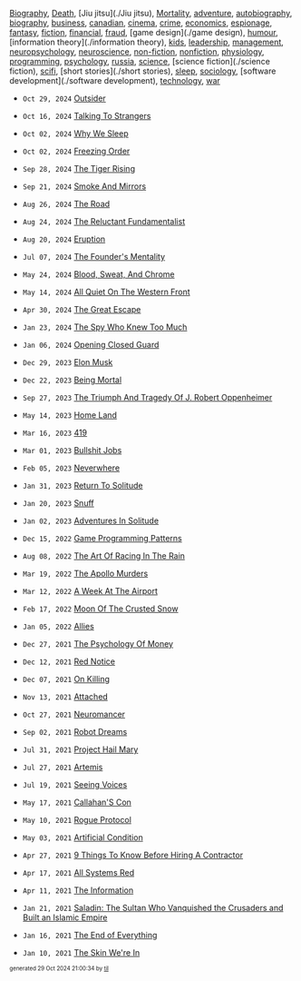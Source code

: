 [Biography](./Biography), [Death](./Death), [Jiu jitsu](./Jiu jitsu), [Mortality](./Mortality), [adventure](./adventure), [autobiography](./autobiography), [biography](./biography), [business](./business), [canadian](./canadian), [cinema](./cinema), [crime](./crime), [economics](./economics), [espionage](./espionage), [fantasy](./fantasy), [fiction](./fiction), [financial](./financial), [fraud](./fraud), [game design](./game design), [humour](./humour), [information theory](./information theory), [kids](./kids), [leadership](./leadership), [management](./management), [neuropsychology](./neuropsychology), [neuroscience](./neuroscience), [non-fiction](./non-fiction), [nonfiction](./nonfiction), [physiology](./physiology), [programming](./programming), [psychology](./psychology), [russia](./russia), [science](./science), [science fiction](./science fiction), [scifi](./scifi), [short stories](./short stories), [sleep](./sleep), [sociology](./sociology), [software development](./software development), [technology](./technology), [war](./war)

* <code>Oct 29, 2024</code> [Outsider](2024-10-29T21-00-12-outsider.md)
* <code>Oct 16, 2024</code> [Talking To Strangers](2024-10-16T20-20-59-talking-to-strangers.md)
* <code>Oct 02, 2024</code> [Why We Sleep](2024-10-02T22-03-26-why-we-sleep.md)
* <code>Oct 02, 2024</code> [Freezing Order](2024-10-02T22-03-03-freezing-order.md)

* <code>Sep 28, 2024</code> [The Tiger Rising](2024-10-02T22-02-18-the-tiger-rising.md)
* <code>Sep 21, 2024</code> [Smoke And Mirrors](2024-09-27T12-02-59-smoke-and-mirrors.md)

* <code>Aug 26, 2024</code> [The Road](2024-08-26T15-25-22-the-road.md)
* <code>Aug 24, 2024</code> [The Reluctant Fundamentalist](2024-08-26T15-24-53-the-reluctant-fundamentalist.md)
* <code>Aug 20, 2024</code> [Eruption](2024-08-26T15-23-37-eruption.md)

* <code>Jul 07, 2024</code> [The Founder's Mentality](2024-07-07T21-15-18-the-founder's-mentality.md)

* <code>May 24, 2024</code> [Blood, Sweat, And Chrome](2024-05-24T16-08-06-blod,-sweat,-and-chrome.md)
* <code>May 14, 2024</code> [All Quiet On The Western Front](2024-05-15T08-13-06-all-quiet-on-the-western-front.md)

* <code>Apr 30, 2024</code> [The Great Escape](2024-05-15T08-12-53-the-great-escape.md)

* <code>Jan 23, 2024</code> [The Spy Who Knew Too Much](2024-01-23T16-34-06-the-spy-who-knew-too-much.md)
* <code>Jan 06, 2024</code> [Opening Closed Guard](2024-01-06T21-19-07-opening-closed-guard.md)

* <code>Dec 29, 2023</code> [Elon Musk](2023-12-29T21-18-47-elon-musk.md)
* <code>Dec 22, 2023</code> [Being Mortal](2023-12-22T21-19-16-being-mortal.md)

* <code>Sep 27, 2023</code> [The Triumph And Tragedy Of J. Robert Oppenheimer](2023-09-27T06-23-24-the-triumph-and-tragedy-of-j.-robert-oppenheimer.md)

* <code>May 14, 2023</code> [Home Land](2023-05-14T18-11-17-home-land.md)

* <code>Mar 16, 2023</code> [419](2023-03-16T08-28-05-419.md)
* <code>Mar 01, 2023</code> [Bullshit Jobs](2023-03-01T21-54-01-bullshit-jobs.md)

* <code>Feb 05, 2023</code> [Neverwhere](2023-02-05T23-47-37-neverwhere.md)

* <code>Jan 31, 2023</code> [Return To Solitude](2023-01-31T18-31-18-return-to-solitude.md)
* <code>Jan 20, 2023</code> [Snuff](2023-01-20T17-56-20-snuff.md)
* <code>Jan 02, 2023</code> [Adventures In Solitude](2023-01-02T17-40-25-adventures-in-solitude.md)

* <code>Dec 15, 2022</code> [Game Programming Patterns](2022-12-15T10-29-50-game-programming-patterns.md)

* <code>Aug 08, 2022</code> [The Art Of Racing In The Rain](2022-08-08T14-18-28-the-art-of-racing-in-the-rain.md)

* <code>Mar 19, 2022</code> [The Apollo Murders](2022-03-19T09-43-57-the-apollo-murders.md)
* <code>Mar 12, 2022</code> [A Week At The Airport](2022-03-12T13-24-25-a-week-at-the-airport.md)

* <code>Feb 17, 2022</code> [Moon Of The Crusted Snow](2022-02-17T22-55-17-moon-of-the-crusted-snow.md)

* <code>Jan 05, 2022</code> [Allies](2022-01-05T07-33-18-allies.md)

* <code>Dec 27, 2021</code> [The Psychology Of Money](2021-12-27T10-13-39-the-psychology-of-money.md)
* <code>Dec 12, 2021</code> [Red Notice](2021-12-15T21-11-09-red-notice.md)
* <code>Dec 07, 2021</code> [On Killing](2021-12-07T21-52-09-on-killing.md)

* <code>Nov 13, 2021</code> [Attached](2021-11-13T21-54-47-attached.md)

* <code>Oct 27, 2021</code> [Neuromancer](2021-10-27T04-44-47-neuromancer.md)

* <code>Sep 02, 2021</code> [Robot Dreams](2021-09-02T04-51-51-robot-dreams.md)

* <code>Jul 31, 2021</code> [Project Hail Mary](2021-07-31T18-02-26-project-hail-mary.md)
* <code>Jul 27, 2021</code> [Artemis](2021-07-27T12-50-36-artemis.md)
* <code>Jul 19, 2021</code> [Seeing Voices](2021-07-19T15-32-44-seeing-voices.md)

* <code>May 17, 2021</code> [Callahan'S Con](2021-05-17T10-54-54-callahan's-con.md)
* <code>May 10, 2021</code> [Rogue Protocol](2021-05-10T21-43-13-rogue-protocol.md)
* <code>May 03, 2021</code> [Artificial Condition](2021-05-03T21-46-11-artificial-condition.md)

* <code>Apr 27, 2021</code> [9 Things To Know Before Hiring A Contractor](2021-04-27T22-38-54-9-things-to-know-before-hiring-a-contractor.md)
* <code>Apr 17, 2021</code> [All Systems Red](2021-04-17T20-45-05-all-systems-red.md)
* <code>Apr 11, 2021</code> [The Information](2021-04-11T18-17-33-the-information.md)

* <code>Jan 21, 2021</code> [Saladin: The Sultan Who Vanquished the Crusaders and Built an Islamic Empire](2021-01-21T01-17-38-saladin.md)
* <code>Jan 16, 2021</code> [The End of Everything](2021-01-16T20-15-38-the-end-of-everything.md)
* <code>Jan 10, 2021</code> [The Skin We're In](2021-01-10T16-54-31-the-skin-we're-in.md)


<sup><sub>generated 29 Oct 2024 21:00:34 by <a href='https://github.com/senorprogrammer/til'>til</a></sub></sup>
